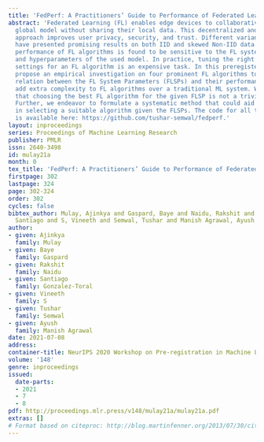 ```yaml
---
title: 'FedPerf: A Practitioners’ Guide to Performance of Federated Learning Algorithms'
abstract: 'Federated Learning (FL) enables edge devices to collaboratively train a
  global model without sharing their local data. This decentralized and distributed
  approach improves user privacy, security, and trust. Different variants of FL algorithms
  have presented promising results on both IID and skewed Non-IID data. However, the
  performance of FL algorithms is found to be sensitive to the FL system parameters
  and hyperparameters of the used model. In practice, tuning the right set of parameter
  settings for an FL algorithm is an expensive task. In this preregister paper, we
  propose an empirical investigation on four prominent FL algorithms to discover the
  relation between the FL System Parameters (FLSPs) and their performances. The FLSPs
  add extra complexity to FL algorithms over a traditional ML system. We hypothesize
  that choosing the best FL algorithm for the given FLSP is not a trivial problem.
  Further, we endeavor to formulate a systematic method that could aid the practitioners
  in selecting a suitable algorithm given the FLSPs. The code for all the experiments
  is available here: https://github.com/tushar-semwal/fedperf.'
layout: inproceedings
series: Proceedings of Machine Learning Research
publisher: PMLR
issn: 2640-3498
id: mulay21a
month: 0
tex_title: 'FedPerf: A Practitioners’ Guide to Performance of Federated Learning Algorithms'
firstpage: 302
lastpage: 324
page: 302-324
order: 302
cycles: false
bibtex_author: Mulay, Ajinkya and Gaspard, Baye and Naidu, Rakshit and Gonzalez-Toral,
  Santiago and S, Vineeth and Semwal, Tushar and Manish Agrawal, Ayush
author:
- given: Ajinkya
  family: Mulay
- given: Baye
  family: Gaspard
- given: Rakshit
  family: Naidu
- given: Santiago
  family: Gonzalez-Toral
- given: Vineeth
  family: S
- given: Tushar
  family: Semwal
- given: Ayush
  family: Manish Agrawal
date: 2021-07-08
address:
container-title: NeurIPS 2020 Workshop on Pre-registration in Machine Learning
volume: '148'
genre: inproceedings
issued:
  date-parts:
  - 2021
  - 7
  - 8
pdf: http://proceedings.mlr.press/v148/mulay21a/mulay21a.pdf
extras: []
# Format based on citeproc: http://blog.martinfenner.org/2013/07/30/citeproc-yaml-for-bibliographies/
---
```

